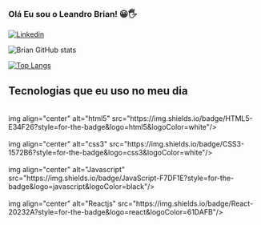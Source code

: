 ### Olá Eu sou o Leandro Brian! 😀🖐️

[![Linkedin](	https://img.shields.io/badge/LinkedIn-0077B5?style=for-the-badge&logo=linkedin&logoColor=white)](https://www.linkedin.com/in/leandrobrian27/
)


![Brian GitHub stats](https://github-readme-stats.vercel.app/api?username=leandrobrian20x&show_icons=true&theme=dracula)

[![Top Langs](https://github-readme-stats.vercel.app/api/top-langs/?username=leandrobrian20x)](https://github.com/anuraghazra/github-readme-stats)

## Tecnologias que eu uso no meu dia

<div style="display: inline_block"><br/> 
img align="center" alt="html5" src="https://img.shields.io/badge/HTML5-E34F26?style=for-the-badge&logo=html5&logoColor=white"/>

</div>

<div style="display: inline_block"><br/> 
img align="center" alt="css3" src="https://img.shields.io/badge/CSS3-1572B6?style=for-the-badge&logo=css3&logoColor=white"/>

</div>

<div style="display: inline_block"><br/> 
img align="center" alt="Javascript" src="https://img.shields.io/badge/JavaScript-F7DF1E?style=for-the-badge&logo=javascript&logoColor=black"/>

</div>

<div style="display: inline_block"><br/> 
img align="center" alt="Reactjs" src="https://img.shields.io/badge/React-20232A?style=for-the-badge&logo=react&logoColor=61DAFB"/>
</div>

 
